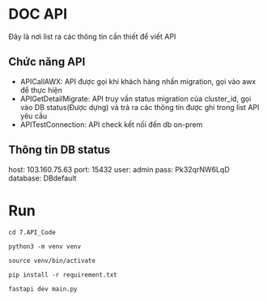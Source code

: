 # DOC API
Đây là nơi list ra các thông tin cần thiết để viết API

## Chức năng API

- APICallAWX: API được gọi khi khách hàng nhấn migration, gọi vào awx để thực hiện
- APIGetDetailMigrate: API truy vấn status migration của cluster_id, gọi vào DB status(Được dựng) và trả ra các thông tin được ghi trong list API yêu cầu 
- APITestConnection: API check kết nối đến db on-prem

## Thông tin DB status 
host: 103.160.75.63
port: 15432
user: admin
pass: Pk32qrNW6LqD
database: DBdefault

# Run
```commandline
cd 7.API_Code
```
```commandline
python3 -m venv venv
```
```commandline
source venv/bin/activate
```
```commandline
pip install -r requirement.txt
```
```commandline
fastapi dev main.py
```
